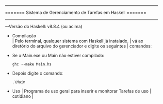 ______________________________________________________________
======= Sistema de Gerenciamento de Tarefas em Haskell =======
______________________________________________________________
--Versão do Haskell: v8.8.4 (ou acima)


+ Compilação       
|   Pelo terminal, qualquer sistema com Haskell já instalado, 
| vá ao diretório do arquivo do gerenciador  e digite os seguintes
| comandos:

- Se o Main.exe ou Main não estiver compilado:

      ghc --make Main.hs
      
- Depois digite o comando:

      .\Main

+ Uso
|   Programa de uso geral para inserir e monitorar Tarefas de uso
| cotidiano
| 
